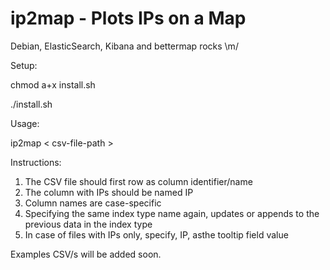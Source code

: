 ip2map - Plots IPs on a Map
======

Debian, ElasticSearch, Kibana and bettermap rocks \m/

Setup:

chmod a+x install.sh

./install.sh

Usage:

ip2map < csv-file-path >

Instructions:

1. The CSV file should first row as column identifier/name
2. The column with IPs should be named IP
3. Column names are case-specific
4. Specifying the same index type name again, updates or appends to the previous data in the index type
5. In case of files with IPs only, specify, IP, asthe tooltip field value

Examples CSV/s will be added soon.
